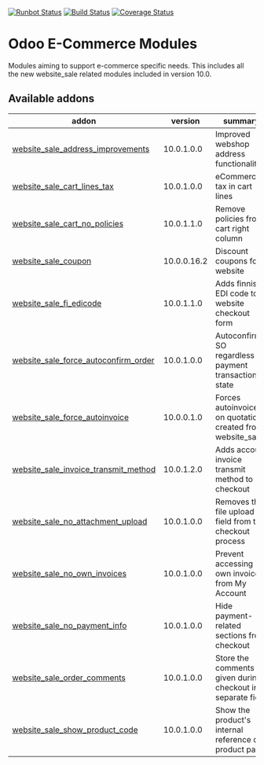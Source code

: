 [![Runbot Status](https://runbot.odoo-community.org/runbot/badge/flat/113/10.0.svg)](https://runbot.odoo-community.org/runbot/repo/github-com-oca-e-commerce-113)
[![Build Status](https://travis-ci.org/OCA/e-commerce.svg?branch=10.0)](https://travis-ci.org/OCA/e-commerce)
[![Coverage Status](https://coveralls.io/repos/OCA/e-commerce/badge.png?branch=10.0)](https://coveralls.io/r/OCA/e-commerce?branch=10.0)

Odoo E-Commerce Modules
=======================

Modules aiming to support e-commerce specific needs. This includes all the new website_sale related modules included in version 10.0.

[//]: # (addons)

Available addons
----------------
addon | version | summary
--- | --- | ---
[website_sale_address_improvements](website_sale_address_improvements/) | 10.0.1.0.0 | Improved webshop address functionalities
[website_sale_cart_lines_tax](website_sale_cart_lines_tax/) | 10.0.1.0.0 | eCommerce tax in cart lines
[website_sale_cart_no_policies](website_sale_cart_no_policies/) | 10.0.1.1.0 | Remove policies from cart right column
[website_sale_coupon](website_sale_coupon/) | 10.0.0.16.2 | Discount coupons for website
[website_sale_fi_edicode](website_sale_fi_edicode/) | 10.0.1.1.0 | Adds finnish EDI code to website checkout form
[website_sale_force_autoconfirm_order](website_sale_force_autoconfirm_order/) | 10.0.1.0.0 | Autoconfirm SO regardless of payment transaction state
[website_sale_force_autoinvoice](website_sale_force_autoinvoice/) | 10.0.0.1.0 | Forces autoinvoice on quotations created from website_sale
[website_sale_invoice_transmit_method](website_sale_invoice_transmit_method/) | 10.0.1.2.0 | Adds account invoice transmit method to checkout
[website_sale_no_attachment_upload](website_sale_no_attachment_upload/) | 10.0.1.0.0 | Removes the file upload field from the checkout process
[website_sale_no_own_invoices](website_sale_no_own_invoices/) | 10.0.1.0.0 | Prevent accessing own invoices from My Account
[website_sale_no_payment_info](website_sale_no_payment_info/) | 10.0.1.0.0 | Hide payment-related sections from checkout
[website_sale_order_comments](website_sale_order_comments/) | 10.0.1.0.0 | Store the comments given during checkout in a separate field
[website_sale_show_product_code](website_sale_show_product_code/) | 10.0.1.0.0 | Show the product's internal reference on product page

[//]: # (end addons)
